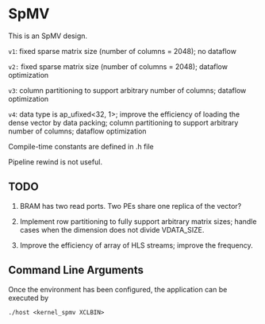 SpMV
====

This is an SpMV design.

`v1`: fixed sparse matrix size (number of columns = 2048); no dataflow

`v2:` fixed sparse matrix size (number of columns = 2048); dataflow optimization

`v3`: column partitioning to support arbitrary number of columns; dataflow optimization

`v4`: data type is ap_ufixed<32, 1>; improve the efficiency of loading the dense vector by data packing; column partitioning to support arbitrary number of columns; dataflow optimization

Compile-time constants are defined in .h file

Pipeline rewind is not useful.

## TODO
1. BRAM has two read ports. Two PEs share one replica of the vector?

2. Implement row partitioning to fully support arbitrary matrix sizes; handle cases when the dimension does not divide VDATA_SIZE.

3. Improve the efficiency of array of HLS streams; improve the frequency.

## Command Line Arguments
Once the environment has been configured, the application can be executed by
```
./host <kernel_spmv XCLBIN>
```
